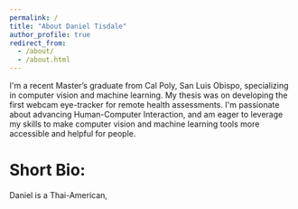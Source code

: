 ```yaml
---
permalink: /
title: "About Daniel Tisdale"
author_profile: true
redirect_from: 
  - /about/
  - /about.html
---
```


I'm a recent Master’s graduate from Cal Poly, San Luis Obispo, specializing in computer vision and machine learning. My thesis was on developing the first webcam eye-tracker for remote health assessments. I'm passionate about advancing Human-Computer Interaction, and am eager to leverage my skills to make computer vision and machine learning tools more accessible and helpful for people.

Short Bio: 
======
Daniel is a Thai-American, 
